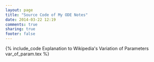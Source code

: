 ```yaml
---
layout: page
title: "Source Code of My ODE Notes"
date: 2014-03-22 12:19
comments: true
sharing: true
footer: false
---
```


{% include_code Explanation to Wikipedia's Variation of Parameters var_of_param.tex %}
